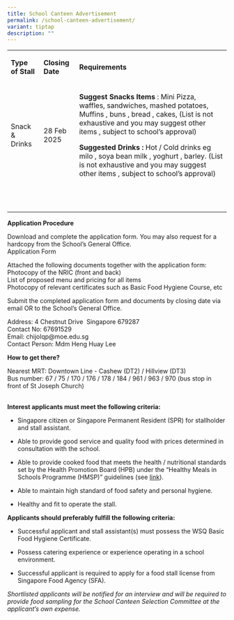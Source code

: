 ```yaml
---
title: School Canteen Advertisement
permalink: /school-canteen-advertisement/
variant: tiptap
description: ""
---
```

<table style="minWidth: 75px">
<colgroup>
<col>
<col>
<col>
</colgroup>
<tbody>
<tr>
<td rowspan="1" colspan="1">
<p><strong>Type of Stall</strong>
</p>
</td>
<td rowspan="1" colspan="1">
<p><strong>Closing Date</strong>
</p>
</td>
<td rowspan="1" colspan="1">
<p><strong>Requirements</strong>
</p>
</td>
</tr>
<tr>
<td rowspan="1" colspan="1">
<p>Snack &amp; Drinks</p>
</td>
<td rowspan="1" colspan="1">
<p>28 Feb 2025</p>
</td>
<td rowspan="1" colspan="1">
<p><strong>Suggest Snacks Items</strong> : Mini Pizza, waffles, sandwiches,
mashed potatoes, Muffins , buns , bread , cakes, (List is not exhaustive
and you may suggest other items , subject to school’s approval)</p>
<p><strong>Suggested Drinks : </strong>Hot / Cold drinks eg milo , soya bean
milk , yoghurt ,<strong> </strong>barley.<strong> </strong>(List is not
exhaustive and you may suggest other items , subject to school’s approval)</p>
</td>
</tr>
<tr>
<td rowspan="1" colspan="1">
<p><strong>&nbsp;</strong>
</p>
</td>
<td rowspan="1" colspan="1">
<p><strong>&nbsp;</strong>
</p>
</td>
<td rowspan="1" colspan="1">
<p><strong>&nbsp;</strong>
</p>
</td>
</tr>
</tbody>
</table>
<p><strong>Application Procedure</strong>
</p>
<p>Download and complete the application form. You may also request for a
hardcopy from the School’s General Office.
<br>Application Form</p>
<p>Attached the following documents together with the application form:
<br>Photocopy of the NRIC (front and back)
<br>List of proposed menu and pricing for all items
<br>Photocopy of relevant certificates such as Basic Food Hygiene Course,
etc</p>
<p>Submit the completed application form and documents by closing date via
email OR to the School’s General Office.</p>
<p>Address: 4 Chestnut Drive &nbsp;Singapore 679287
<br>Contact No: 67691529
<br>Email:&nbsp;chijolqp@moe.edu.sg
<br>Contact Person: Mdm Heng Huay Lee</p>
<p><strong>How to get there?</strong>
</p>
<p>Nearest MRT: Downtown Line - Cashew (DT2) / Hillview (DT3)
<br>Bus number: 67 / 75 / 170 / 176 / 178 / 184 / 961 / 963 / 970 (bus stop
in front of St Joseph Church)
<br>
<br>
</p>
<p><strong>Interest applicants must meet the following criteria:</strong>
</p>
<ul data-tight="true" class="tight">
<li>
<p>Singapore citizen or Singapore Permanent Resident (SPR) for stallholder
and stall assistant.</p>
</li>
<li>
<p>Able to provide good service and quality food with prices determined in
consultation with the school.</p>
</li>
<li>
<p>Able to provide cooked food that meets the health / nutritional standards
set by the Health Promotion Board (HPB) under the “Healthy Meals in Schools
Programme (HMSP)” guidelines (see&nbsp;<a href="https://www.hpb.gov.sg/schools/school-programmes/healthy-meals-in-schools-programme" rel="noopener noreferrer nofollow" target="_blank">link</a>).</p>
</li>
<li>
<p>Able to maintain high standard of food safety and personal hygiene.</p>
</li>
<li>
<p>Healthy and fit to operate the stall.</p>
</li>
</ul>
<p><strong>Applicants should preferably fulfill the following criteria:</strong>
</p>
<ul data-tight="true" class="tight">
<li>
<p>Successful applicant and stall assistant(s) must possess the WSQ Basic
Food Hygiene Certificate.</p>
</li>
<li>
<p>Possess catering experience or experience operating in a school environment.</p>
</li>
<li>
<p>Successful applicant is required to apply for a food stall license from
Singapore Food Agency (SFA).</p>
</li>
</ul>
<p><em>Shortlisted applicants will be notified for an interview and will be required to provide food sampling for the School Canteen Selection Committee at the applicant’s own expense.</em>
</p>